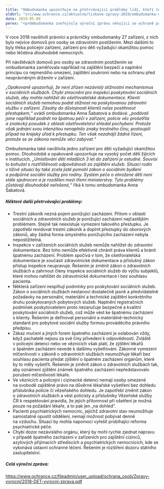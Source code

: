 ```yaml
---
title: "Ombudsmanka upozorňuje na přetrvávající problémy lidí, kteří čelí špatnému zacházení"
oldUrl: "src/www.ochrance.cz/aktualne/tiskove-zpravy-2019/ombudsmanka-upozornuje-na-pretrvavajici-problemy-lidi-kteri-celi-spatnemu-zachazeni"
date: 2019-05-09
perex: "<p>Ombudsmanka zveřejnila výroční zprávu věnující se ochraně před špatným zaházením. Kromě shrnutí své činnosti za rok 2018 v ní předkládá seznam problémů, které přetrvávají v nejrůznějších zařízeních, kde jsou lidé omezeni na svobodě nebo odkázáni na péči druhých. Ať už se jedná o léčebny dlouhodobě nemocných, policejní cely nebo dětské domovy. Například klienti v zařízeních sociálních služeb se nemají kam obrátit, pokud jsou porušována jejich práva.  Neexistuje nezávislý úřad, který by se jejich stížností musel zabývat. V letošním roce se v rámci návštěv zařízení ombudsmanka zaměří na školská zařízení pro děti, u kterých soud rozhodl o ústavní nebo ochranné výchově. </p>"
---
```


<!-- imported from the old website -->

<p>V roce 2018 navštívili právníci a právničky ombudsmanky 27 zařízení, z nich bylo nejvíce domovů pro osoby se zdravotním postižením. Mezi dalšími to byly třeba policejní zařízení, zařízení pro děti vyžadující okamžitou pomoc nebo léčebna dlouhodobě nemocných. </p> <p>Při návštěvách domovů pro osoby se zdravotním postižením se ombudsmanka zaměřovala například na zajištění bezpečí a naplnění principu co nejmenšího omezení, zajištění soukromí nebo na ochranu před neoprávněným držením v zařízení. </p> <p><i>„Opakovaně upozorňuji, že není zřízen nezávislý stížnostní mechanismus v sociálních službách. Chybí zmocnění pro inspekci poskytování sociálních služeb, aby mohla nahlížet do ošetřovatelské dokumentace. Klienti sociálních služeb nemohou podat stížnost na poskytovanou zdravotní službu v zařízení. Zásahy do důstojnosti klientů nelze postihnout přestupkem,“</i> uvádí ombudsmanka Anna Šabatová a dodává:<i> „podávali jsme například podnět na špatnou péči v zařízení, policie věc prošetřila a znalecký posudek z oblasti ošetřovatelství shledal pochybení. Protože však jednání svou intenzitou nenaplnilo znaky trestného činu, postoupili případ na krajský úřad k přestupku. Ten však nezahájil žádné řízení, protože se ze zákona nemůže věcí zabývat.“</i></p> <p>Ombudsmanka také navštívila jedno zařízení pro děti vyžadující okamžitou pomoc. Dlouhodobě a opakovaně upozorňuje na vysoký počet dětí žijících v institucích. <i>„Umisťování dětí mladších 3 let do zařízení je ostudné. Souvisí to bohužel s roztříštěnosti odpovědnosti za zajištění služeb. Situaci rodin v tíživé situaci by také zcela jistě pomohl zákon o sociálním bydlení a podpůrné sociální služby pro rodiny. Systém péče o ohrožené děti není stále sjednocen a je rozdělen mezi třemi ministerstvy. Tyto problémy zůstávají dlouhodobě neřešené,“</i> říká k tomu ombudsmanka Anna Šabatová.  </p> <h5>Některé další přetrvávající problémy:</h5> <p></p><ul><li>Trestní zákoník nezná pojem ponižující zacházení. Přitom v oblasti sociálních a zdravotních služeb je ponižující zacházení nejčastějším problémem. Stejně tak neexistuje vymezení takového přestupku. Je zapotřebí revidovat trestní zákoník a doplnit přestupky do oborových zákonů, aby žádná forma úmyslného ponižujícího zacházení nebyla nepostižitelná.</li><li>Inspekce v zařízeních sociálních služeb nemůže nahlížet do zdravotní dokumentace. Bez toho nemůže efektivně chránit práva klientů a bránit špatnému zacházení. Problém spočívá v tom, že ošetřovatelská dokumentace je součástí zdravotnické dokumentace a příslušný zákon přístup inspekce neupravuje. Řešením je změnit zákon o zdravotních službách a zahrnout členy inspekce sociálních služeb do výčtu subjektů, které mohou nahlížet do zdravotnické dokumentace i bez souhlasu pacienta.</li><li>Některá zařízení nesplňují podmínky pro poskytování sociálních služeb. Zákon o sociálních službách nestanoví dostatečně jasně a předvídatelně požadavky na personální, materiální a technické zajištění konkrétního druhu poskytovaných pobytových služeb. Naplnění registračních podmínek poskytovatelem proto nezaručuje bezpečné a kvalitní poskytování sociálních služeb, což může vést ke špatnému zacházení s klienty. Řešením je definovat personální a materiálně-technický standard pro pobytové sociální služby formou prováděcího právního předpisu.</li><li>Zákaz mučení a jiných forem špatného zacházení je oslabován vždy, když pachatelé nejsou za své činy přivedeni k odpovědnosti. Zvláště v policejní detenci nebo ve věznicích však platí, že zjištění lékařů o špatném zacházení nevede k dalšímu vyšetřování. Zákonné vymezení mlčenlivosti v zákoně o zdravotních službách neumožňuje lékaři bez souhlasu pacienta předat zjištění o špatném zacházení orgánům, které by to měly vyšetřit. Řešením je změnit zákon o zdravotních službách tak, aby oznámení zjištění známek špatného zacházení nepředstavovalo porušení mlčenlivosti lékaře.</li><li>Ve věznicích a policejní i cizinecké detenci nemají osoby omezené na svobodě zajištěné právo na důvěrné lékařské vyšetření bez dohledu příslušníka policie či vězeňského dohledu. Je zapotřebí změnit zákon o zdravotních službách a vést policisty a příslušníky Vězeňské služby ČR k respektování pravidla, že jejich přítomnost při ošetření je možná pouze na požádání lékaře, a to pak jen „na dohled“.</li><li>Pacienti psychiatrických nemocnic, jejichž zdravotní stav neumožňuje samostatně opustit oddělení, nemají možnost pobývat denně na vzduchu. Situaci by mohla napomoci vyřešit probíhající reforma psychiatrické péče.</li><li>Chybí dozor nezávislého orgánu, který by mohl rychle zjednat nápravu v případě špatného zacházení v zařízeních pro zajištění cizinců, azylových přijímacích střediscích a psychiatrických nemocnicích, kde se vykonává ústavní ochranné léčení. Řešením je rozšíření dozoru státního zastupitelství.<span style="font-size: 12.8px;"> </span></li></ul><p></p> <h5>Celá výroční zpráva:</h5> <p><a href="https://www.ochrance.cz/fileadmin/user_upload/ochrana_osob/Zpravy-vyrocni/2018-DET-vyrocni-zprava.pdf" target="_blank">https://www.ochrance.cz/fileadmin/user_upload/ochrana_osob/Zpravy-vyrocni/2018-DET-vyrocni-zprava.pdf</a></p>
